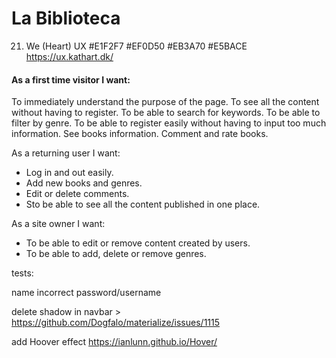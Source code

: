 # La Biblioteca
21. We (Heart) UX
#E1F2F7
#EF0D50
#EB3A70
#E5BACE
https://ux.kathart.dk/

#### As a first time visitor I want:
To immediately  understand the purpose  of the page.
To see all the content without having to register.
To be able to search for keywords.
To be able to filter by genre.
To be able to register easily without having to input too much information.
See books information.
Comment and rate books.

As a returning user I want:

- Log in and out easily.
- Add new books and genres.
- Edit or delete comments.
- Sto be able to see all the content published in one place.

As a site owner I want: 
- To be able to edit or remove content created by users.
- To be able to add, delete or remove genres.



tests:

name
incorrect password/username




delete shadow in navbar > https://github.com/Dogfalo/materialize/issues/1115

add Hoover effect https://ianlunn.github.io/Hover/ 
